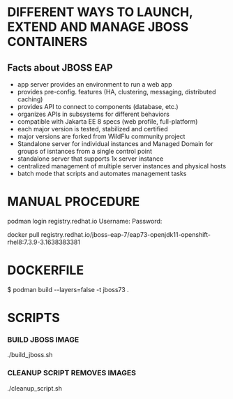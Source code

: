 # DIFFERENT WAYS TO LAUNCH, EXTEND AND MANAGE JBOSS CONTAINERS

## Facts about JBOSS EAP
- app server provides an environment to run a web app
- provides pre-config. features (HA, clustering, messaging, distributed caching)
- provides API to connect to components (database, etc.)
- organizes APIs in subsystems for different behaviors
- compatible with Jakarta EE 8 specs (web profile, full-platform)
- each major version is tested, stabilized and certified
- major versions are forked from WildFlu community project
- Standalone server for individual instances and Managed Domain for groups of isntances from a single control point
- standalone server that supports 1x server instance
- centralized management of multiple server instances and physical hosts
- batch mode that scripts and automates management tasks

# MANUAL PROCEDURE
podman login registry.redhat.io
Username: 
Password: 

docker pull registry.redhat.io/jboss-eap-7/eap73-openjdk11-openshift-rhel8:7.3.9-3.1638383381

# DOCKERFILE
$ podman build --layers=false -t jboss73 .

# SCRIPTS
### BUILD JBOSS IMAGE
./build_jboss.sh
### CLEANUP SCRIPT REMOVES IMAGES
./cleanup_script.sh 
